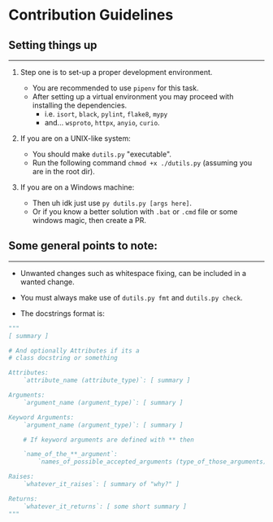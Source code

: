 # Contribution Guidelines

## Setting things up
--------------------

1. Step one is to set-up a proper development environment.
    - You are recommended to use `pipenv` for this task.
    - After setting up a virtual environment you may proceed with installing the dependencies.
        + i.e. `isort`, `black`, `pylint`, `flake8`, `mypy`
        + and... `wsproto`, `httpx`, `anyio`, `curio`.

2. If you are on a UNIX-like system:
    - You should make `dutils.py` "executable".
    - Run the following command `chmod +x ./dutils.py` (assuming you are in the root dir).

3. If you are on a Windows machine:
    - Then uh idk just use `py dutils.py [args here]`.
    - Or if you know a better solution with `.bat` or `.cmd` file or some windows magic, then create a PR.

## Some general points to note:
-------------------------------

- Unwanted changes such as whitespace fixing, can be included in a wanted change.

- You must always make use of `dutils.py fmt` and `dutils.py check`.

- The docstrings format is:

```py
"""
[ summary ]

# And optionally Attributes if its a
# class docstring or something

Attributes:
    `attribute_name (attribute_type)`: [ summary ]

Arguments:
    `argument_name (argument_type)`: [ summary ]

Keyword Arguments:
    `argument_name (argument_type)`: [ summary ]

    # If keyword arguments are defined with ** then

    `name_of_the_**_argument`:
        `names_of_possible_accepted_arguments (type_of_those_arguments)`: [ summary ]

Raises:
    `whatever_it_raises`: [ summary of "why?" ]

Returns:
    `whatever_it_returns`: [ some short summary ]
"""
```
